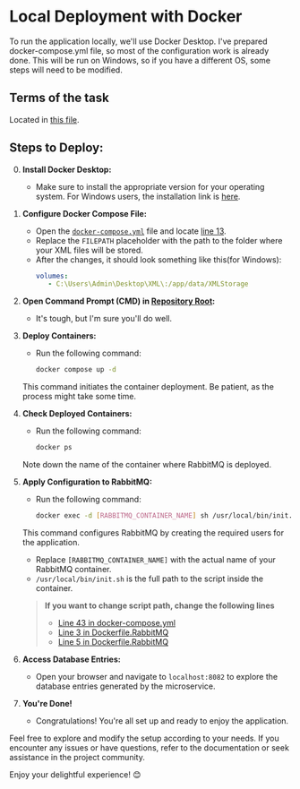 # Local Deployment with Docker

To run the application locally, we'll use Docker Desktop. I've prepared docker-compose.yml file, so most of the configuration work is already done. This will be run on Windows, so if you have a different OS, some steps will need to be modified.

## Terms of the task
Located in [this file](test_task(C#).pdf).

## Steps to Deploy:

0. **Install Docker Desktop:**
   - Make sure to install the appropriate version for your operating system. For Windows users, the installation link is [here](https://docs.docker.com/desktop/install/windows-install/).

1. **Configure Docker Compose File:**
   - Open the [`docker-compose.yml`](docker-compose.yml) file and locate [line 13](docker-compose.yml#L13).
   - Replace the `FILEPATH` placeholder with the path to the folder where your XML files will be stored.
   - After the changes, it should look something like this(for Windows):
     ```yml
     volumes:
        - C:\Users\Admin\Desktop\XML\:/app/data/XMLStorage
     ```

2. **Open Command Prompt (CMD) in [Repository Root](.):**
   - It's tough, but I'm sure you'll do well.

3. **Deploy Containers:**
   - Run the following command:
     ```bash
     docker compose up -d
     ```
   This command initiates the container deployment. Be patient, as the process might take some time.

4. **Check Deployed Containers:**
   - Run the following command:
     ```bash
     docker ps
     ```
   Note down the name of the container where RabbitMQ is deployed.

5. **Apply Configuration to RabbitMQ:**
   - Run the following command:
     ```bash
     docker exec -d [RABBITMQ_CONTAINER_NAME] sh /usr/local/bin/init.sh
     ```
   This command configures RabbitMQ by creating the required users for the application.
     - Replace `[RABBITMQ_CONTAINER_NAME]` with the actual name of your RabbitMQ container.
     - `/usr/local/bin/init.sh` is the full path to the script inside the container.
   
      >**If you want to change script path, change the following lines**
      >- [Line 43 in docker-compose.yml](docker-compose.yml#L43)
      >- [Line 3 in Dockerfile.RabbitMQ](Docker/Dockerfile.RabbitMQ#L3)
      >- [Line 5 in Dockerfile.RabbitMQ](Docker/Dockerfile.RabbitMQ#L5)

6. **Access Database Entries:**
   - Open your browser and navigate to `localhost:8082` to explore the database entries generated by the microservice.

7. **You're Done!**
   - Congratulations! You're all set up and ready to enjoy the application.

Feel free to explore and modify the setup according to your needs. If you encounter any issues or have questions, refer to the documentation or seek assistance in the project community.

Enjoy your delightful experience! 😊
